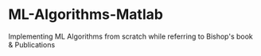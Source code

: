 ML-Algorithms-Matlab
====================

Implementing ML Algorithms from scratch while referring to Bishop's book &amp; Publications
